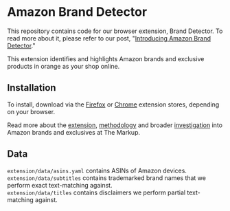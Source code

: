 # Amazon Brand Detector
This repository contains code for our browser extension, Brand Detector. To read more about it, please refer to our post, "[Introducing Amazon Brand Detector](https://themarkup.org/amazons-advantage/2021/11/29/introducing-amazon-brand-detector)."

This extension identifies and highlights Amazon brands and exclusive products in orange as your shop online.

## Installation
To install, download via the [Firefox](https://addons.mozilla.org/en-US/firefox/addon/amazon-brands/) or [Chrome](https://chrome.google.com/webstore/detail/amazon-brand-detector/hjkifponoamdhhgdfodkbaabajhdgbob) extension stores, depending on your browser.

Read more about the [extension](https://themarkup.org/amazons-advantage/2021/11/29/introducing-amazon-brand-detector), [methodology](https://themarkup.org/amazons-advantage/2021/10/14/how-we-analyzed-amazons-treatment-of-its-brands-in-search-results) and broader [investigation](https://themarkup.org/amazons-advantage/2021/10/14/amazon-puts-its-own-brands-first-above-better-rated-products) into Amazon brands and exclusives at The Markup.

## Data
`extension/data/asins.yaml` contains ASINs of Amazon devices.<br>
`extension/data/subtitles` contains trademarked brand names that we perform exact text-matching against.<br>
`extension/data/titles` contains disclaimers we perform partial text-matching against.

